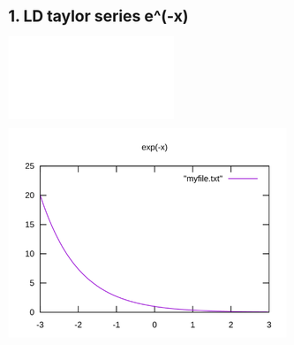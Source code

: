 # 1. LD taylor series e^(-x)

![alt text](/uzdevumi/taylorseries.c)

![alt text](/gnuplot/output.svg)
